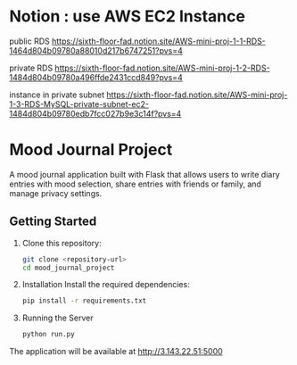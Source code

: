 # Notion : use AWS EC2 Instance
public RDS
https://sixth-floor-fad.notion.site/AWS-mini-proj-1-1-RDS-1464d804b09780a88010d217b6747251?pvs=4

private RDS
https://sixth-floor-fad.notion.site/AWS-mini-proj-1-2-RDS-1484d804b09780a496ffde2431ccd849?pvs=4

instance in private subnet
https://sixth-floor-fad.notion.site/AWS-mini-proj-1-3-RDS-MySQL-private-subnet-ec2-1484d804b09780edb7fcc027b9e3c14f?pvs=4

# Mood Journal Project

A mood journal application built with Flask that allows users to write diary entries with mood selection, share entries with friends or family, and manage privacy settings.

## Getting Started

1. Clone this repository:
   ```bash
   git clone <repository-url>
   cd mood_journal_project

2. Installation
Install the required dependencies:

   ```bash
   pip install -r requirements.txt

3. Running the Server
   ```bash
   python run.py
The application will be available at http://3.143.22.51:5000
